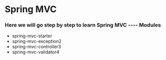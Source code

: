 # Spring MVC

### Here we will go step by step to learn Spring MVC ---- Modules

*	<module>spring-mvc-starter</module>
*	<module>spring-mvc-exception2</module>
*	<module>spring-mvc-controller3</module>
*	<module>spring-mvc-validator4</module>

